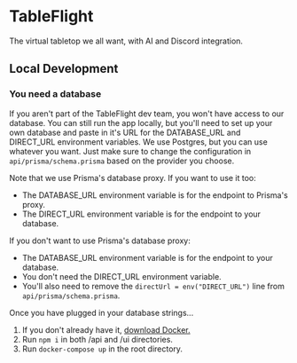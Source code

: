 # TableFlight

The virtual tabletop we all want, with AI and Discord integration.

## Local Development

### You need a database
If you aren't part of the TableFlight dev team, you won't have access to our database. You can still run the app locally, but you'll need to set up your own database and paste in it's URL for the DATABASE_URL and DIRECT_URL environment variables. We use Postgres, but you can use whatever you want. Just make sure to change the configuration in `api/prisma/schema.prisma` based on the provider you choose.

Note that we use Prisma's database proxy. If you want to use it too:
* The DATABASE_URL environment variable is for the endpoint to Prisma's proxy. 
* The DIRECT_URL environment variable is for the endpoint to your database.

If you don't want to use Prisma's database proxy:
* The DATABASE_URL environment variable is for the endpoint to your database.
* You don't need the DIRECT_URL environment variable.
* You'll also need to remove the `directUrl = env("DIRECT_URL")` line from `api/prisma/schema.prisma`.

Once you have plugged in your database strings...

1. If you don't already have it, [download Docker.](https://docs.docker.com/get-docker/)
2. Run `npm i` in both /api and /ui directories.
3. Run `docker-compose up` in the root directory.